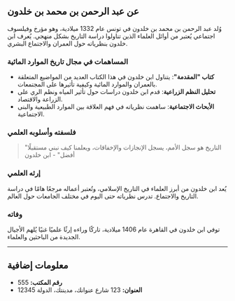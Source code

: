 ## عن عبد الرحمن بن محمد بن خلدون

وُلد عبد الرحمن بن محمد بن خلدون في تونس عام 1332 ميلادية، وهو مؤرخ وفيلسوف اجتماعي يُعتبر من أوائل العلماء الذين تناولوا دراسة التاريخ بشكل منهجي. يُعرف ابن خلدون بنظرياته حول العمران والاجتماع البشري.

### المساهمات في مجال تاريخ الموارد المائية

- **كتاب "المقدمة"**: يتناول ابن خلدون في هذا الكتاب العديد من المواضيع المتعلقة بالعمران والموارد المائية وكيفية تأثيرها على المجتمعات.
- **تحليل النظم الزراعية**: قدم ابن خلدون دراسات حول تأثير المياه ونظم الري على الزراعة والاقتصاد.
- **الأبحاث الاجتماعية**: ساهمت نظرياته في فهم العلاقة بين الموارد الطبيعية والبنى الاجتماعية.

### فلسفته وأسلوبه العلمي

> "التاريخ هو سجل الأمم، يسجل الإنجازات والإخفاقات، ويعلمنا كيف نبني مستقبلًا أفضل" - ابن خلدون

### إرثه العلمي

يُعد ابن خلدون من أبرز العلماء في التاريخ الإسلامي، وتُعتبر أعماله مرجعًا هامًا في دراسة التاريخ والاجتماع. تدرس نظرياته حتى اليوم في مختلف الجامعات حول العالم.

### وفاته

توفي ابن خلدون في القاهرة عام 1406 ميلادية، تاركًا وراءه إرثًا علميًا غنيًا يُلهم الأجيال الجديدة من الباحثين والعلماء.

---

## معلومات إضافية

- **رقم المكتب:** 555
- **العنوان:** 123 شارع عنوانك، مدينتك، الدولة 12345
